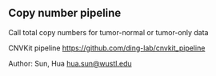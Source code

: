 
Copy number pipeline
---------------------

Call total copy numbers for tumor-normal or tumor-only data

CNVKit pipeline https://github.com/ding-lab/cnvkit_pipeline

Author: Sun, Hua <hua.sun@wustl.edu>


